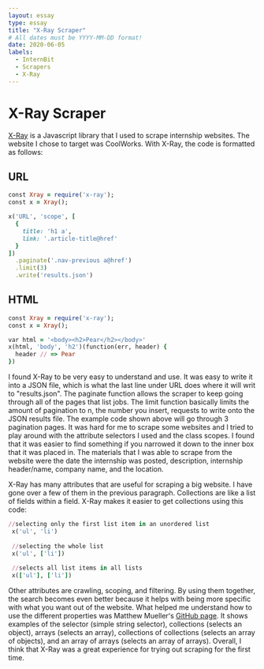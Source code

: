 ```yaml
---
layout: essay
type: essay
title: "X-Ray Scraper"
# All dates must be YYYY-MM-DD format!
date: 2020-06-05
labels:
  - InternBit
  - Scrapers
  - X-Ray
---
```


# X-Ray Scraper

[X-Ray](https://www.npmjs.com/package/x-ray) is a Javascript library that I used to scrape internship websites.  The website I chose to target was CoolWorks.  With X-Ray, the code is formatted as follows: 

## URL
```ruby
const Xray = require('x-ray');
const x = Xray();

x('URL', 'scope', [
  {
    title: 'h1 a',
    link: '.article-title@href'
  }
])
  .paginate('.nav-previous a@href')
  .limit(3)
  .write('results.json')
```
## HTML
```ruby
const Xray = require('x-ray');
const x = Xray();

var html = '<body><h2>Pear</h2></body>'
x(html, 'body', 'h2')(function(err, header) {
  header // => Pear
})
```

I found X-Ray to be very easy to understand and use.  It was easy to write it into a JSON file, which is what the last line under URL does where it will writ to "results.json".  The paginate function allows the scraper to keep going through all of the pages that list jobs.  The limit function basically limits the amount of pagination to n, the number you insert, requests to write onto the JSON results file.  The example code shown above will go through 3 pagination pages.  It was hard for me to scrape some websites and I tried to play around with the attribute selectors I used and the class scopes.  I found that it was easier to find something if you narrowed it down to the inner box that it was placed in.  The materials that I was able to scrape from the website were the date the internship was posted, description, internship header/name, company name, and the location.  

X-Ray has many attributes that are useful for scraping a big website.  I have gone over a few of them in the previous paragraph.  Collections are like a list of fields within a field.  X-Ray makes it easier to get collections using this code: 
```ruby
//selecting only the first list item in an unordered list
 x('ul', 'li') 
 
 //selecting the whole list
 x('ul', ['li'])
 
 //selects all list items in all lists
 x(['ul'], ['li'])
```

Other attributes are crawling, scoping, and filtering.  By using them together, the search becomes even better because it helps with being more specific with what you want out of the website.  What helped me understand how to use the different properties was Matthew Muellerʻs [GitHub page](https://github.com/matthewmueller/x-ray).  It shows examples of the selector (simple string selector), collections (selects an object), arrays (selects an array), collections of collections (selects an array of objects), and an array of arrays (selects an array of arrays).  Overall, I think that X-Ray was a great experience for trying out scraping for the first time.  
